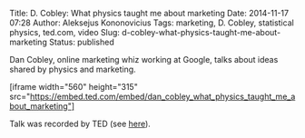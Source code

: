 Title: D. Cobley: What physics taught me about marketing
Date: 2014-11-17 07:28
Author: Aleksejus Kononovicius
Tags: marketing, D. Cobley, statistical physics, ted.com, video
Slug: d-cobley-what-physics-taught-me-about-marketing
Status: published

Dan Cobley, online marketing
whiz working at Google, talks about ideas shared by physics and
marketing.

[iframe width="560" height="315"
src="https://embed.ted.com/embed/dan_cobley_what_physics_taught_me_about_marketing"]

Talk was recorded by TED (see
[here](https://www.ted.com/talks/dan_cobley_what_physics_taught_me_about_marketing)).

